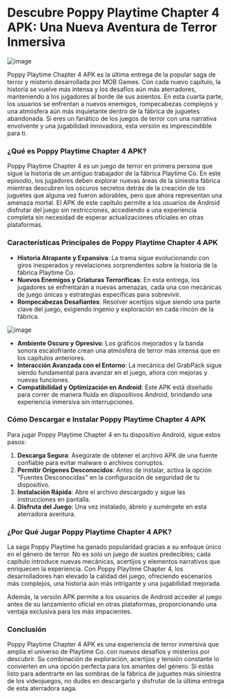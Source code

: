 # **Descubre Poppy Playtime Chapter 4 APK: Una Nueva Aventura de Terror Inmersiva**


![image](https://github.com/user-attachments/assets/8733500c-a680-430d-8f07-7d246d8dcacc)

Poppy Playtime Chapter 4 APK es la última entrega de la popular saga de terror y misterio desarrollada por MOB Games. Con cada nuevo capítulo, la historia se vuelve más intensa y los desafíos aún más aterradores, manteniendo a los jugadores al borde de sus asientos. En esta cuarta parte, los usuarios se enfrentan a nuevos enemigos, rompecabezas complejos y una atmósfera aún más inquietante dentro de la fábrica de juguetes abandonada. Si eres un fanático de los juegos de terror con una narrativa envolvente y una jugabilidad innovadora, esta versión es imprescindible para ti.

### **¿Qué es Poppy Playtime Chapter 4 APK?**
Poppy Playtime Chapter 4 es un juego de terror en primera persona que sigue la historia de un antiguo trabajador de la fábrica Playtime Co. En este episodio, los jugadores deben explorar nuevas áreas de la siniestra fábrica mientras descubren los oscuros secretos detrás de la creación de los juguetes que alguna vez fueron adorables, pero que ahora representan una amenaza mortal. El APK de este capítulo permite a los usuarios de Android disfrutar del juego sin restricciones, accediendo a una experiencia completa sin necesidad de esperar actualizaciones oficiales en otras plataformas.

### **Características Principales de Poppy Playtime Chapter 4 APK**

- **Historia Atrapante y Expansiva**: La trama sigue evolucionando con giros inesperados y revelaciones sorprendentes sobre la historia de la fábrica Playtime Co.
- **Nuevos Enemigos y Criaturas Terroríficas**: En esta entrega, los jugadores se enfrentarán a nuevas amenazas, cada una con mecánicas de juego únicas y estrategias específicas para sobrevivir.
- **Rompecabezas Desafiantes**: Resolver acertijos sigue siendo una parte clave del juego, exigiendo ingenio y exploración en cada rincón de la fábrica.

![image](https://github.com/user-attachments/assets/7dad1516-ed5d-4a4d-8875-5624fa25bd94)

- **Ambiente Oscuro y Opresivo**: Los gráficos mejorados y la banda sonora escalofriante crean una atmósfera de terror más intensa que en los capítulos anteriores.
- **Interacción Avanzada con el Entorno**: La mecánica del GrabPack sigue siendo fundamental para avanzar en el juego, ahora con mejoras y nuevas funciones.
- **Compatibilidad y Optimización en Android**: Este APK está diseñado para correr de manera fluida en dispositivos Android, brindando una experiencia inmersiva sin interrupciones.

### **Cómo Descargar e Instalar Poppy Playtime Chapter 4 APK**

Para jugar Poppy Playtime Chapter 4 en tu dispositivo Android, sigue estos pasos:

1. **Descarga Segura**: Asegúrate de obtener el archivo APK de una fuente confiable para evitar malware o archivos corruptos.
2. **Permitir Orígenes Desconocidos**: Antes de instalar, activa la opción "Fuentes Desconocidas" en la configuración de seguridad de tu dispositivo.
3. **Instalación Rápida**: Abre el archivo descargado y sigue las instrucciones en pantalla.
4. **Disfruta del Juego**: Una vez instalado, ábrelo y sumérgete en esta aterradora aventura.

### **¿Por Qué Jugar Poppy Playtime Chapter 4 APK?**

La saga Poppy Playtime ha ganado popularidad gracias a su enfoque único en el género de terror. No es solo un juego de sustos predecibles; cada capítulo introduce nuevas mecánicas, acertijos y elementos narrativos que enriquecen la experiencia. Con Poppy Playtime Chapter 4, los desarrolladores han elevado la calidad del juego, ofreciendo escenarios más complejos, una historia aún más intrigante y una jugabilidad mejorada. 

Además, la versión APK permite a los usuarios de Android acceder al juego antes de su lanzamiento oficial en otras plataformas, proporcionando una ventaja exclusiva para los más impacientes.

### **Conclusión**

Poppy Playtime Chapter 4 APK es una experiencia de terror inmersiva que amplía el universo de Playtime Co. con nuevos desafíos y misterios por descubrir. Su combinación de exploración, acertijos y tensión constante lo convierten en una opción perfecta para los amantes del género. Si estás listo para adentrarte en las sombras de la fábrica de juguetes más siniestra de los videojuegos, no dudes en descargarlo y disfrutar de la última entrega de esta aterradora saga.
